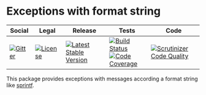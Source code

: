 # Exceptions with format string

<table>
<thead>
<tr>
<th>Social</th>
<th>Legal</th>
<th>Release</th>
<th>Tests</th>
<th>Code</th>
</tr>
</thead>
<tbody>
<tr>
<td>
<a href="https://gitter.im/SetBased/php-abc?utm_source=badge&utm_medium=badge&utm_campaign=pr-badge"><img src="https://badges.gitter.im/SetBased/php-abc.svg" alt="Gitter"/></a>
</td>
<td>
<a href="https://packagist.org/packages/setbased/exception"><img src="https://poser.pugx.org/setbased/exception/license" alt="License"/></a>
</td>
<td>
<a href="https://packagist.org/packages/setbased/exception"><img src="https://poser.pugx.org/setbased/exception/v/stable" alt="Latest Stable Version"/></a><br/>
</td>
<td>
<a href="https://travis-ci.org/SetBased/php-exception"><img src="https://travis-ci.org/SetBased/php-exception.svg?branch=master" alt="Build Status"/></a><br/>
<a href="https://scrutinizer-ci.com/g/SetBased/php-exception/?branch=master"><img src="https://scrutinizer-ci.com/g/SetBased/php-exception/badges/coverage.png?b=master" alt="Code Coverage"/></a>
</td>
<td>
<a href="https://scrutinizer-ci.com/g/SetBased/php-exception/?branch=master"><img src="https://scrutinizer-ci.com/g/SetBased/php-exception/badges/quality-score.png?b=master" alt="Scrutinizer Code Quality"/></a>
</td>
</tr>
</tbody>
</table>

This package provides exceptions with messages according a format string like
[sprintf](http://php.net/manual/en/function.sprintf.php).
